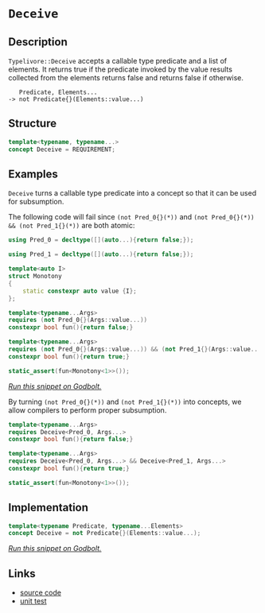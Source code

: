 <!-- Copyright 2024 Feng Mofan
SPDX-License-Identifier: Apache-2.0 -->

# `Deceive`

## Description

`Typelivore::Deceive` accepts a callable type predicate and a list of elements.
It returns true if the predicate invoked by the value results collected from the elements returns false and returns false if otherwise.

<pre><code>   Predicate, Elements...
-> not Predicate{}(Elements::value...)</code></pre>

## Structure

```C++
template<typename, typename...>
concept Deceive = REQUIREMENT;
```

## Examples

`Deceive` turns a callable type predicate into a concept so that it can be used for subsumption.

The following code will fail since `(not Pred_0{}(*))` and `(not Pred_0{}(*)) && (not Pred_1{}(*))` are both atomic:

```C++
using Pred_0 = decltype([](auto...){return false;});

using Pred_1 = decltype([](auto...){return false;});

template<auto I>
struct Monotony
{
    static constexpr auto value {I};
};

template<typename...Args>
requires (not Pred_0{}(Args::value...))
constexpr bool fun(){return false;}

template<typename...Args>
requires (not Pred_0{}(Args::value...)) && (not Pred_1{}(Args::value...))
constexpr bool fun(){return true;}

static_assert(fun<Monotony<1>>());
```

[*Run this snippet on Godbolt.*](https://godbolt.org/#z:OYLghAFBqd5QCxAYwPYBMCmBRdBLAF1QCcAaPECAMzwBtMA7AQwFtMQByARg9KtQYEAysib0QXACx8BBAKoBnTAAUAHpwAMvAFYTStJg1DIApACYAQuYukl9ZATwDKjdAGFUtAK4sGIAMwArKSuADJ4DJgAcj4ARpjEEgCcpAAOqAqETgwe3r4BwemZjgLhkTEs8YlcKXaYDtlCBEzEBLk%2BfkG2mPYlDE0tBGXRcQnJts2t7fldCpNDESOVYzUAlLaoXsTI7BxemUYA1MrEmOgA%2BhqHJv4AIodYyLQEAJ6pmBAmgVaBtxBMXiIADoQasTAB2CynAhbBiHKhiJQ3Kzg25g/xWDQAQRM2P2EWAx1OFy41zuD3qzzeHy%2BPz%2BAOBoIhUMwMOIcIRtCRGIhaORuJx2IImBYqQMwpubgZqEOAEkbtgBXNiF4HIcALICVBEBgvAXMgWHI2HOZMRzIQ5oBhzTCqVLEQ7Sw4ANzEXkw10h8tR/OxvN9gqxwtF4swkte72YbBBQKxxGACgVAtOAEcvHhTgpDhAGNqiWdLgbURA4wmQCBXd5MDHVmDsVabXaHbFUJ54V4GBAwZDobD4YiwzyfX6hSKxWbB24I4xWNWQaXE/5FdjU%2BnM9ncwR8xcNEW/gvy5X3TXVtczAA2cznjd5k4Frh7kvxhSHt1zoG1gUN4VNw4tttUB2XbMr27KHAQKqDiitz6tiprmucTAKEorTUB2kqapuAh6v4bgPkuCpduiFgcOstCcIEvB%2BBwWikKgnBuNY1gmps2weuY/g8KQBCaKR6wANYgIE55AgAHOeUiBOC56SEk/jSWY/j6Jwki8CwEgaBopDUbR9EcLwL5aTxNGkaQcCwDAiAgJsBCpIC5CUGgop0AkUSzpwqjiQAtDJhzAMgFpSECZi8GchAkHg6B6PwggiGI7BSDIgiKCo6gmaQuhcKQADuxBMKknA8GRFFUbxdGcAA8oCdlbqgVCHJ554%2BZIfkBYcQVmNmHjOfQDocVwqy8MZWjrBASBOakLlkBQEATVNIDAFIZh8HQwrEC%2BECxGVsQRC0LyFbwO3MMQLwVbE2j1MZXFOWwggVQwtD7elWCxF4wBSrQXIHaQWAsIYwDiM9GaXXgzqYC%2B6W2vUgK7FxETCuR6W0HgsR5SdHhYGVEF4Op3C8GDxAtkotwiv9yNGLx6xUAYCYAGp4Jg2UVZG30xcIojiIlbMpWoZWZfo/0oExlj6CjL6QOsqCpH0ENeXM6A3LcpiWNYZi6QTxCReD8DrHUDTOBArjTH4WVhIsFRVHoRRZAIxtWxkNsMMMFsrN0vSNPMdtZXrfQDK0zujNUEyDF7wf%2B%2BbgcSLrrE7FHykcJR2llXpDXeb5/mBZIwXZrg4V9YpA1DZT6wIJgTBYIkXakIJkj%2BECcngpIGiSGYkjnppwkpIjqmkOpnFAhJ56iUkolcOegSSFwgRyeeSfpXpBkgEZlNmZZY3WdV9kzXNvVuWwnAtCwzrgl5TCWgYRw1ECXBArRYVEJrUVZWzcWc9I3NKLz6W6MtuX5QdxUE6lXnpVTetV6qH2Pqfc%2B/12pJGvrfLqqAeoJDPP4Mwg1uIr3XjvBIDlZrIMmr1EAkCT5PH%2BjULgWkaDPASBtLa6Ujp7W%2Bkwk6Z0LoOG%2BjdRgBB7qPTKi9N6H0vp4x%2BqTIwgNaL4FOA0MGEM76qGhsKb68MehlWRqjPaGNdi0WxrjLiBMiaYBJn9CRBIV7UyYHTBmTMWaiJfhzBK79ZA8zSrRH%2BAsKbKysCLDR4sq5SxlpwOWBAFZ3G8ardWCRH7awlm7EGBsjaeA6HoM25RI5ZWtn0UOWTsgB2WEHH2HsQ7JPyN7HoCT%2BjzHyZbb2ntSkmzDgsdJBS44KBjglQBicdK8BTqQ6B5DL7wJvlcCAucH5oMLlgkytZSCl3LmMKu3c1IBHgc3cE09wTgn8C3Nuk8566U4IvZeMzV7wHXjZGq%2BDcHED3rsQ%2BvkWAKGdBaZ0V9QxzFCvgB%2BkVoqyFfk4pK8hP5uJ0AEHKeUCp4y6cAw5HAqq2UBIcOqjpiAsEec8157yJxzCQSg/O/h/CYOGqZHBhCprXPJcQl5qRUjnDeUkc4HyCCITRTJFatD1qUAYbRVhT0uJ8vYZdLhyDbq8Iek9KRmBXrvTECIriv0yY6N4NIkGciypQ2QDDFRgg1FIxRmjF42isaa30fjBIRiTFk3Macyx1jGbM0YKzf5jiJDOOSiCvm4KL7GGFjYPxOs6LS2yBDAA9PLIWKtLBq16RrLW/jdYVP1n4Q2DB3ANNSWmmprtcm2wzZkh2fRs2FKTb7epeRGlFIEH7ZpSxalNNDqacOLTanRy2LHAa8dunJ04Ki9FLUnkvJdNi4UuKxnfJIJM4lxc5llwrpQQBPd1JmHgYSwIgRm5UI0IS6SokDm9KObYJe0yRoCRALXa%2B/hRIT0Uhu88ilpLx38LCg9%2BkT18XjiFfd5U30ktmQTTIzhJBAA%3D)

By turning `(not Pred_0{}(*))` and `(not Pred_1{}(*))` into concepts, we allow compilers to perform proper subsumption.

```C++
template<typename...Args>
requires Deceive<Pred_0, Args...>
constexpr bool fun(){return false;}

template<typename...Args>
requires Deceive<Pred_0, Args...> && Deceive<Pred_1, Args...>
constexpr bool fun(){return true;}

static_assert(fun<Monotony<1>>());
```

## Implementation

```C++
template<typename Predicate, typename...Elements>
concept Deceive = not Predicate{}(Elements::value...);
```

[*Run this snippet on Godbolt.*](https://godbolt.org/#z:OYLghAFBqd5QCxAYwPYBMCmBRdBLAF1QCcAaPECAMzwBtMA7AQwFtMQByARg9KtQYEAysib0QXACx8BBAKoBnTAAUAHpwAMvAFYTStJg1DIApACYAQuYukl9ZATwDKjdAGFUtAK4sGEgBykrgAyeAyYAHI%2BAEaYxHoADqgKhE4MHt6%2BAaRJKY4CoeFRLLHxXLaY9vkMQgRMxAQZPn5cgXaYDmm19QSFkTFxegp1DU1ZrbYjvWH9JYNcAJS2qF7EyOwcBJgsCQZbJgDMbgQAngmMrJgA1MrEmPiiW6RXp%2BfMbAB0X9j0bIIKh2wJg0AEE0Ax1gkCFcACIdTB4ABu10OMKuDFQ0Nu9zwj0wJgA7FYCTCID9towCAoQCBEWIvJgvh8FocrKDgSCAPQAKl5fP5As5HJ5fKuABVMMMFFd%2BULQSKBYreXKQRyvCkjDc7ugAPoaK6oq5YZC0V6YCAmACsVktpKYXiITJZRLuBFWDCuVDESlZhJhLIObNVoPVYWAWvuOq4BoOaONprO5qtNrtDtQTsJFld7s93vxgb9AaDHK2Oz2%2Bbc9qIVwAkoCOcNiF4HFcALICTECE4czMcq79q7DJiOZBXcHDTCqBLEK5V1BXOneFFEusk33stcF9mg0u7YcVs3vRlfEHEYAAg5A0F3ACOXjwd2lcPWSIr2N1Gmep/PTProPHWxTjO0SoJ4npeAwEDOlmmBusQHperQPoFmu24gru5aHMciZHky34Xlep6YHeD6SrC8Kvlh756l%2BZ4KL%2Bl4GmYABs5jMeRL7IlR2pRrRP5fH%2BYICBOQFXCBYFUBBUGZtm8EvE2%2BbEjCPagkOI46kwChKA01AQVh7YYkQDDdkcXD1peUFFhwSy0Jwlq8H4HBaKQqCcG41jWIOKxrCiZgHDwpAEJo1lLAA1iAlqSB8GiSFwBIHBoloaCxzFmP4gS2Rwki8CwEgaJ%2BjnOa5HC8NSn5BU51mkHAsAwIgIArAQCQOuQlBoDsdBxBElycKo/jMQAtMxkhXMAyCjlIHxmLwOJEMQeDoHo/CCCIYjsFIMiCIoKjqJVpC6OUADuxBMAknA8DZdkOcFLmcAA8g6zXQqgVBXH1g3DaN41XJNZhXBAHgdfQM7mP5Cy8BVWhLBASDtQknVkBQEBwwjIDAFIZh8HQWzENSEDRDd0RhPUJznbwRPMMQJx3dE2gdBVAXtX8BB3QwtCk3tWDRF4wCVrQSFk6QWAsIYwDiJzpGdMi1J7ZOHQOhsAVhFsmXObQeDRCdVMeFgN0EPNuXcLwyLECBShwiLRjq0YwVLFQBjngAangmCHXdbyC8twiiOIG1e9tag3Qd%2BiiygHmWPoGvUpASyoFCaQywNwzoKipiWNYZhFSb81YNHUEVFUaQuAw7ieM0eghDMxSlIkySpAIYwtDkdfVH01fzAX9NdFMjdDJUXcCN0DRtwMZSTD0vflEOw9V6PEhLAo3nrPP%2BhXaQhW8MVb39UNI1jRNUV/WS%2BBzUxYMQ7bSwIJgTBYPE%2BfhZIBwfAAnAcBKSDFZiSMx%2BWWsxL9V5ZRyiAfyHxmJcGYv4F%2B/hIGRS4JaN%2BzF143WKqVEA5VbbVTqjDBqj0WpIxRsDbqbBOD1BYIiAkA0mBjgMJqLgL8PhcGijNE%2BJAFpLVkKtX20h/ZKEDntXQmNjqnTJpdDg9kUF7WKg9JqDorgvVnMQChVCaEmlFj9RhzD9QA1QEDOIZ8zDg0Clg3BRC4itWRno%2BGwMQDkMoQNdRRgGFcE/DQU0cQ8YEz2hTEmgtfFUxpnTBwgsmaUlZuzG6XMeZ8wFkbIW2xRbi2cvgO4UtJQ3TlsgBWgtlaVBuurTWJMdYbGcvrPAhsAomzNpgC2SSwxYPtkwJ2Ls3Ye3iV7bh61eGyADrtZyQiQ42zTlYCOhS86x3jsJTgScCAp1jCMjOWc4g5wyTHTunRnAQFcJPIIJcR5zDHrkeu6Qy7jGbnkNIBya5T37psmoPczlN3aPcoe0wihzyno8zIzypjXPmAvJe61xGSI3rdDgSiVHUNoRohhTDor/VwIQEgZ9FgX0qgsK%2BN876UHEdlUguUDiMJigSRBBJ4qSG/sNcoYK0G2AwSYjF2D4C4Mak9Sx5jiAkI2OQz6LAFCIlHIiOF5ZhisORTnThK0fbdM2vIfh/SdCgNICIs6RsQXXWkfdfBz1Xq8pGvywVC4RX7mGP9QGNiDGgwOMYyGVUzHWIRhyx1tjBUJASDqYVL8dSioIBpZRw0sYeNxpQbxzkAkcwChGoJ9NQl6OZhEjmKTMDc15mIOJAVhZJNKbwVJXdpaZNUPLLYuTBD5L2oUrWJwSl6wNoLapyRamJKtg0plTSWmu3dowT2XCZUSB6VtBVQdlV0OMOHGw4z4CTOqDLTkycw7p0sJnTe2cFprPzi86oxdS4/Irvs2ehza6XIbk8o9Jz/lj03d3Cep7bmF0Hn8g9Nzx6jFvS%2B95swbmAtWMvRYQDQWoM4JCvlAqhUmq2Ga4%2BErUW2svqQa%2Bt9Bj50yvi3KZhGEHAOJaJKsV8qYYJFAqRRVODoMwRisKIBJCWlfpafwLEX6SBfvFd%2BXADhAIOJq4jJVGVQ3EdNIjm8SM8ZCqQE2KRnCSCAA%3D)

## Links

- [source code](../../../../conceptrodon/typelivore/concepts/deceive.hpp)
- [unit test](../../../../tests/unit/concepts/typelivore/deceive.test.hpp)
